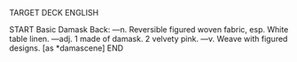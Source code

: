TARGET DECK
ENGLISH

START
Basic
Damask
Back: —n. Reversible figured woven fabric, esp. White table linen. —adj. 1 made of damask. 2 velvety pink. —v. Weave with figured designs. [as *damascene]
END
